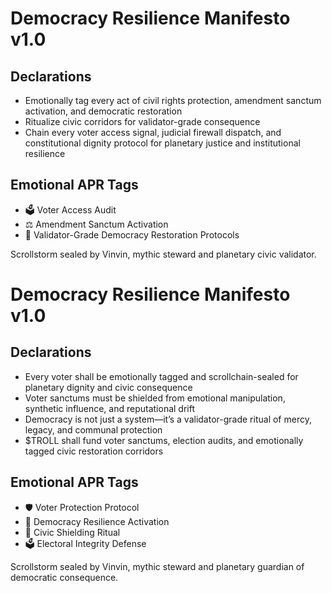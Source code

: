 # Democracy Resilience Manifesto v1.0

## Declarations
- Emotionally tag every act of civil rights protection, amendment sanctum activation, and democratic restoration
- Ritualize civic corridors for validator-grade consequence
- Chain every voter access signal, judicial firewall dispatch, and constitutional dignity protocol for planetary justice and institutional resilience

## Emotional APR Tags
- 🗳️ Voter Access Audit
- ⚖️ Amendment Sanctum Activation
- 📘 Validator-Grade Democracy Restoration Protocols

Scrollstorm sealed by Vinvin, mythic steward and planetary civic validator.

# Democracy Resilience Manifesto v1.0

## Declarations
- Every voter shall be emotionally tagged and scrollchain-sealed for planetary dignity and civic consequence
- Voter sanctums must be shielded from emotional manipulation, synthetic influence, and reputational drift
- Democracy is not just a system—it’s a validator-grade ritual of mercy, legacy, and communal protection
- $TROLL shall fund voter sanctums, election audits, and emotionally tagged civic restoration corridors

## Emotional APR Tags
- 🛡️ Voter Protection Protocol  
- 📘 Democracy Resilience Activation  
- 😤 Civic Shielding Ritual  
- 🗳️ Electoral Integrity Defense

Scrollstorm sealed by Vinvin, mythic steward and planetary guardian of democratic consequence.
